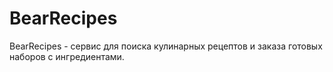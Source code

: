 # BearRecipes
BearRecipes - сервис для поиска кулинарных рецептов и заказа готовых наборов с ингредиентами.
